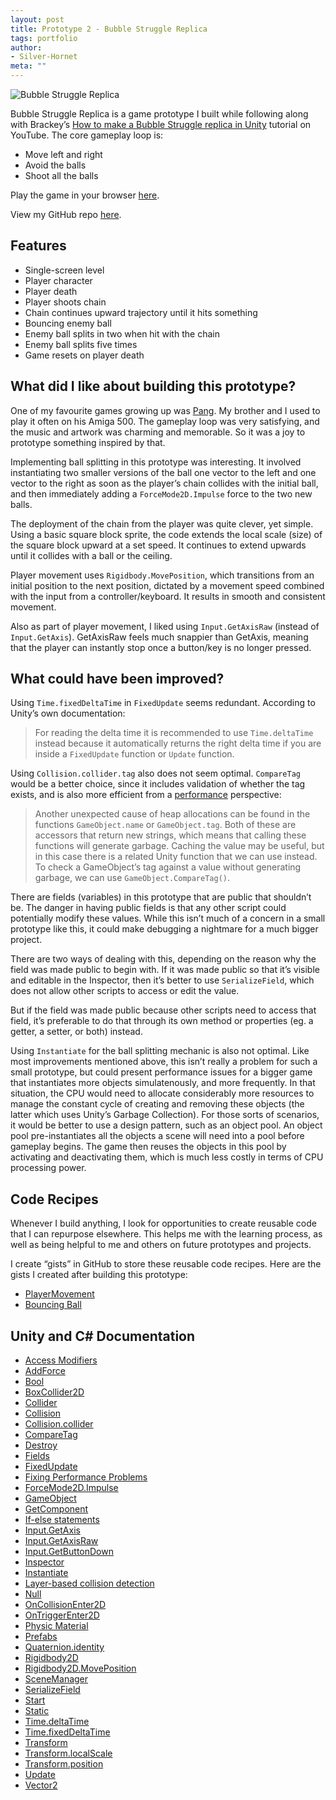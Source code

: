 ```yaml
---
layout: post
title: Prototype 2 - Bubble Struggle Replica
tags: portfolio
author:
- Silver-Hornet
meta: ""
---
```


![Bubble Struggle Replica]({{site.url}}/bubble-struggle-replica.gif)

Bubble Struggle Replica is a game prototype I built while following along with Brackey’s [How to make a Bubble Struggle replica in Unity](https://www.youtube.com/watch?v=4jGVesn7O4g&list=PLPV2KyIb3jR5RwVEjFCiN5BvK3Quqgv_M&index=5&t=0s) tutorial on YouTube. The core gameplay loop is:

- Move left and right
- Avoid the balls
- Shoot all the balls

Play the game in your browser [here](https://play.unity.com/mg/other/bubble-struggle-replica-from-brackey-s-how-to-make-a-bubble-struggle-replica-in-unity-livestream-tutorial).

View my GitHub repo [here](https://github.com/silver-hornet/brackeys-bubble-struggle-replica).

## Features
- Single-screen level
- Player character
- Player death
- Player shoots chain
- Chain continues upward trajectory until it hits something
- Bouncing enemy ball
- Enemy ball splits in two when hit with the chain
- Enemy ball splits five times
- Game resets on player death

## What did I like about building this prototype?
One of my favourite games growing up was [Pang](https://en.wikipedia.org/wiki/Buster_Bros). My brother and I used to play it often on his Amiga 500. The gameplay loop was very satisfying, and the music and artwork was charming and memorable. So it was a joy to prototype something inspired by that.

Implementing ball splitting in this prototype was interesting. It involved instantiating two smaller versions of the ball one vector to the left and one vector to the right as soon as the player’s chain collides with the initial ball, and then immediately adding a `ForceMode2D.Impulse` force to the two new balls.

The deployment of the chain from the player was quite clever, yet simple. Using a basic square block sprite, the code extends the local scale (size) of the square block upward at a set speed. It continues to extend upwards until it collides with a ball or the ceiling.

Player movement uses `Rigidbody.MovePosition`, which transitions from an initial position to the next position, dictated by a movement speed combined with the input from a controller/keyboard. It results in smooth and consistent movement.

Also as part of player movement, I liked using `Input.GetAxisRaw` (instead of `Input.GetAxis`). GetAxisRaw feels much snappier than GetAxis, meaning that the player can instantly stop once a button/key is no longer pressed.

## What could have been improved?
Using `Time.fixedDeltaTime` in `FixedUpdate` seems redundant. According to Unity’s own documentation:

> For reading the delta time it is recommended to use `Time.deltaTime` instead because it automatically returns the right delta time if you are inside a `FixedUpdate` function or `Update` function.

Using `Collision.collider.tag` also does not seem optimal. `CompareTag` would be a better choice, since it includes validation of whether the tag exists, and is also more efficient from a [performance](https://learn.unity.com/tutorial/fixing-performance-problems-2019-3?uv=2019.3#5e85b706edbc2a0020b5e02a) perspective: 

> Another unexpected cause of heap allocations can be found in the functions `GameObject.name` or `GameObject.tag`. Both of these are accessors that return new strings, which means that calling these functions will generate garbage. Caching the value may be useful, but in this case there is a related Unity function that we can use instead. To check a GameObject’s tag against a value without generating garbage, we can use `GameObject.CompareTag()`.

There are fields (variables) in this prototype that are public that shouldn’t be. The danger in having public fields is that any other script could potentially modify these values. While this isn’t much of a concern in a small prototype like this, it could make debugging a nightmare for a much bigger project. 

There are two ways of dealing with this, depending on the reason why the field was made public to begin with. If it was made public so that it’s visible and editable in the Inspector, then it’s better to use `SerializeField`, which does not allow other scripts to access or edit the value.

But if the field was made public because other scripts need to access that field, it’s preferable to do that through its own method or properties (eg. a getter, a setter, or both) instead.

Using `Instantiate` for the ball splitting mechanic is also not optimal. Like most improvements mentioned above, this isn’t really a problem for such a small prototype, but could present performance issues for a bigger game that instantiates more objects simulatenously, and more frequently. In that situation, the CPU would need to allocate considerably more resources to manage the constant cycle of creating and removing these objects (the latter which uses Unity’s Garbage Collection). 
For those sorts of scenarios, it would be better to use a design pattern, such as an object pool. An object pool pre-instantiates all the objects a scene will need into a pool before gameplay begins. The game then reuses the objects in this pool by activating and deactivating them, which is much less costly in terms of CPU processing power.

## Code Recipes
Whenever I build anything, I look for opportunities to create reusable code that I can repurpose elsewhere. This helps me with the learning process, as well as being helpful to me and others on future prototypes and projects.

I create “gists” in GitHub to store these reusable code recipes. Here are the gists I created after building this prototype:

- [PlayerMovement](https://gist.github.com/silver-hornet/9ca8a2ca1e30a232b6d8a196a5cad24b)
- [Bouncing Ball](https://gist.github.com/silver-hornet/682c192225247dcd9c71c41cef5b8568)

## Unity and C# Documentation
- [Access Modifiers](https://docs.microsoft.com/en-us/dotnet/csharp/programming-guide/classes-and-structs/access-modifiers)
- [AddForce](https://docs.unity3d.com/2018.4/Documentation/ScriptReference/Rigidbody2D.AddForce.html)
- [Bool](https://docs.microsoft.com/en-us/dotnet/csharp/language-reference/builtin-types/bool)
- [BoxCollider2D](https://docs.unity3d.com/2018.4/Documentation/ScriptReference/BoxCollider2D.html)
- [Collider](https://docs.unity3d.com/2018.4/Documentation/ScriptReference/Collider.html)
- [Collision](https://docs.unity3d.com/2018.4/Documentation/ScriptReference/Collision.html)
- [Collision.collider](https://docs.unity3d.com/2018.4/Documentation/ScriptReference/Collision-collider.html)
- [CompareTag](https://docs.unity3d.com/ScriptReference/GameObject.CompareTag.html)
- [Destroy](https://docs.unity3d.com/2018.4/Documentation/ScriptReference/Object.Destroy.html)
- [Fields](https://docs.microsoft.com/en-us/dotnet/csharp/programming-guide/classes-and-structs/fields)
- [FixedUpdate](https://docs.unity3d.com/2018.4/Documentation/ScriptReference/Experimental.PlayerLoop.FixedUpdate.html)
- [Fixing Performance Problems](https://learn.unity.com/tutorial/fixing-performance-problems-2019-3?uv=2019.3#5e85b706edbc2a0020b5e02a)
- [ForceMode2D.Impulse](https://docs.unity3d.com/2018.4/Documentation/ScriptReference/ForceMode2D.Impulse.html)
- [GameObject](https://docs.unity3d.com/2018.4/Documentation/ScriptReference/GameObject.html)
- [GetComponent](https://docs.unity3d.com/2018.4/Documentation/ScriptReference/Component.GetComponent.html)
- [If-else statements](https://docs.microsoft.com/en-us/dotnet/csharp/language-reference/keywords/if-else)
- [Input.GetAxis](https://docs.unity3d.com/2018.4/Documentation/ScriptReference/Input.GetAxis.html)
- [Input.GetAxisRaw](https://docs.unity3d.com/2018.4/Documentation/ScriptReference/Input.GetAxisRaw.html)
- [Input.GetButtonDown](https://docs.unity3d.com/2018.4/Documentation/ScriptReference/Input.GetButtonDown.html)
- [Inspector](https://docs.unity3d.com/2018.4/Documentation/Manual/UsingTheInspector.html)
- [Instantiate](https://docs.unity3d.com/2018.4/Documentation/ScriptReference/Object.Instantiate.html)
- [Layer-based collision detection](https://docs.unity3d.com/2018.4/Documentation/Manual/LayerBasedCollision.html)
- [Null](https://docs.microsoft.com/en-us/dotnet/csharp/language-reference/keywords/null)
- [OnCollisionEnter2D](https://docs.unity3d.com/2018.4/Documentation/ScriptReference/Collider2D.OnCollisionEnter2D.html)
- [OnTriggerEnter2D](https://docs.unity3d.com/2018.4/Documentation/ScriptReference/Collider2D.OnTriggerEnter2D.html)
- [Physic Material](https://docs.unity3d.com/2018.4/Documentation/Manual/class-PhysicMaterial.html)
- [Prefabs](https://docs.unity3d.com/2018.4/Documentation/Manual/Prefabs.html)
- [Quaternion.identity](https://docs.unity3d.com/2018.4/Documentation/ScriptReference/Quaternion-identity.html)
- [Rigidbody2D](https://docs.unity3d.com/2018.4/Documentation/ScriptReference/Rigidbody2D.html)
- [Rigidbody2D.MovePosition](https://docs.unity3d.com/2018.4/Documentation/ScriptReference/Rigidbody2D.MovePosition.html)
- [SceneManager](https://docs.unity3d.com/2018.4/Documentation/ScriptReference/SceneManagement.SceneManager.html)
- [SerializeField](https://docs.unity3d.com/2018.4/Documentation/ScriptReference/SerializeField.html)
- [Start](https://docs.unity3d.com/2018.4/Documentation/ScriptReference/MonoBehaviour.Start.html)
- [Static](https://docs.microsoft.com/en-us/dotnet/csharp/language-reference/keywords/static)
- [Time.deltaTime](https://docs.unity3d.com/2018.4/Documentation/ScriptReference/Time-deltaTime.html)
- [Time.fixedDeltaTime](https://docs.unity3d.com/2018.4/Documentation/ScriptReference/Time-fixedDeltaTime.html)
- [Transform](https://docs.unity3d.com/2018.4/Documentation/ScriptReference/Transform.html)
- [Transform.localScale](https://docs.unity3d.com/2018.4/Documentation/ScriptReference/Transform-localScale.html)
- [Transform.position](https://docs.unity3d.com/2018.4/Documentation/ScriptReference/Transform-position.html)
- [Update](https://docs.unity3d.com/2018.4/Documentation/ScriptReference/Experimental.PlayerLoop.Update.html)
- [Vector2](https://docs.unity3d.com/2018.4/Documentation/ScriptReference/Vector2.html)